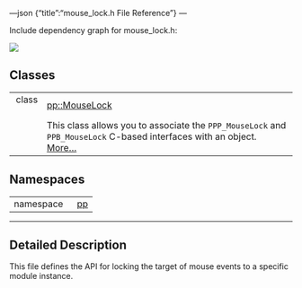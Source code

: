 —json {“title”:“mouse\_lock.h File Reference”} —

Include dependency graph for mouse\_lock.h:

![](/docs/native-client/pepper_beta/cpp/mouse__lock_8h__incl.png)

Classes
-------

<table><tbody><tr class="odd"><td style="text-align: right;">class  </td><td><a href="/docs/native-client/pepper_beta/cpp/classpp_1_1_mouse_lock/" class="el">pp::MouseLock</a></td></tr><tr class="even"><td style="text-align: right;"> </td><td>This class allows you to associate the <code>PPP_MouseLock</code> and <code>PPB_MouseLock</code> C-based interfaces with an object. <a href="/docs/native-client/pepper_beta/cpp/classpp_1_1_mouse_lock#details">More…</a><br />
</td></tr></tbody></table>

Namespaces
----------

<table><tbody><tr class="odd"><td style="text-align: right;">namespace  </td><td><a href="/docs/native-client/pepper_beta/cpp/namespacepp/" class="el">pp</a></td></tr></tbody></table>

------------------------------------------------------------------------

<span id="details" class="anchor" style="margin: 0;"></span>

Detailed Description
--------------------

This file defines the API for locking the target of mouse events to a specific module instance.
